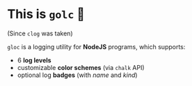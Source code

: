 # This is `golc` 🌈
(Since `clog` was taken)

`gloc` is a logging utility for **NodeJS** programs, which supports:

+ 6 **log levels**
+ customizable **color schemes** (via `chalk` API)
+ optional log **badges** (with *name* and *kind*)

